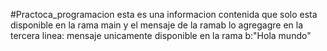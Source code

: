 #Practoca_programacion
esta es una informacion contenida que solo esta disponible en la rama main y el mensaje de la ramab lo agregagre en la tercera linea:
mensaje unicamente disponible en la rama b:"Hola  mundo"
